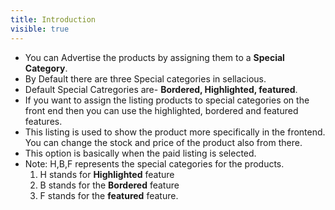 ```yaml
---
title: Introduction
visible: true
---
```


* You can Advertise the products by assigning them to a **Special Category**.
* By Default there are three Special categories in sellacious.
* Default Special Catregories are- **Bordered, Highlighted, featured**.
* If you want to assign the listing products to special categories on the front end then you can use the highlighted, bordered and featured features.
* This listing is used to show the product more specifically in the frontend. You can change the stock and price of the product also from there.
* This option is basically when the paid listing is selected.
* Note: H,B,F represents the special categories for the products.
  1. H stands for **Highlighted** feature
  2. B stands for the **Bordered** feature
  3. F stands for the **featured** feature.